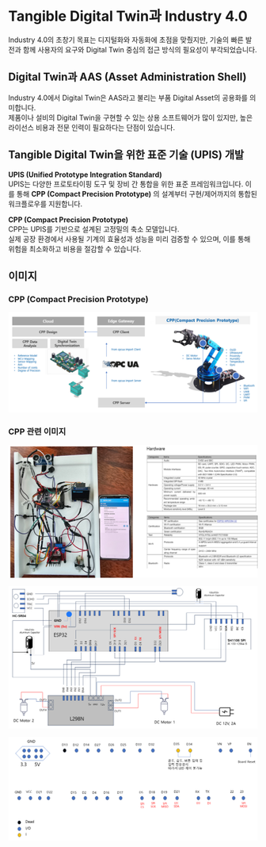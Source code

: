 # Tangible Digital Twin과 Industry 4.0

Industry 4.0의 초창기 목표는 디지털화와 자동화에 초점을 맞췄지만, 기술의 빠른 발전과 함께 사용자의 요구와 Digital Twin 중심의 접근 방식의 필요성이 부각되었습니다.

## Digital Twin과 AAS (Asset Administration Shell)

Industry 4.0에서 Digital Twin은 AAS라고 불리는 부품 Digital Asset의 공용화를 의미합니다.  
제품이나 설비의 Digital Twin을 구현할 수 있는 상용 소프트웨어가 많이 있지만, 높은 라이선스 비용과 전문 인력이 필요하다는 단점이 있습니다.

## Tangible Digital Twin을 위한 표준 기술 (UPIS) 개발

**UPIS (Unified Prototype Integration Standard)**  
UPIS는 다양한 프로토타이핑 도구 및 장비 간 통합을 위한 표준 프레임워크입니다. 이를 통해 **CPP (Compact Precision Prototype)** 의 설계부터 구현/제어까지의 통합된 워크플로우를 지원합니다.

**CPP (Compact Precision Prototype)**  
CPP는 UPIS를 기반으로 설계된 고정밀의 축소 모델입니다.  
실제 공장 환경에서 사용될 기계의 효율성과 성능을 미리 검증할 수 있으며, 이를 통해 위험을 최소화하고 비용을 절감할 수 있습니다.

## 이미지

### CPP (Compact Precision Prototype)
![CPP](https://github.com/JeongyongShin/ESP32/blob/main/png/cpp.png?raw=true)

### CPP 관련 이미지
![ESP32 Image 1](https://github.com/JeongyongShin/ESP32/blob/main/png/esp_1.png?raw=true)

![ESP32 Image 2](https://github.com/JeongyongShin/ESP32/blob/main/png/esp_2.png?raw=true)

![ESP32 Image 3](https://github.com/JeongyongShin/ESP32/blob/main/png/esp_3.png?raw=true)
